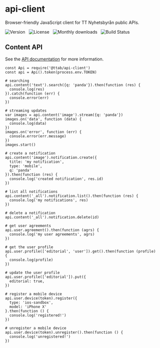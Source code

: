 # api-client

Browser-friendly JavaScript client for TT Nyhetsbyrån public APIs.

![Version](http://img.shields.io/npm/v/@ttab/api-client.svg) &nbsp;
![License](http://img.shields.io/npm/l/@ttab/api-client.svg) &nbsp;
![Monthly downloads](http://img.shields.io/npm/dm/@ttab/api-client.svg) &nbsp;
![Build Status](https://ci2.tt.se/buildStatus/icon\?job\=ttab/tt-api-client/master)

## Content API

See the [API documentation](https://api.tt.se/docs) for more information.

    const Api = require('@ttab/api-client')
    const api = Api().token(process.env.TOKEN)
    
    # searching
    api.content('text').search({q: 'panda'}).then(function (res) {
      console.log(res)
    }).catch(function (err) {
      console.error(err)
    })
    
    # streaming updates
    var images = api.content('image').stream({q: 'panda'})
    images.on('data', function (data) {
      console.log(data)
    })
    images.on('error', function (err) {
      console.error(err.message)
    })
    images.start()

    # create a notification
    api.content('image').notification.create({
      title: 'my notification',
      type: 'mobile',
      q: 'panda'
    }).then(function (res) {
      console.log('created notification', res.id)
    })
    
    # list all notifications
    api.content('_all').notification.list().then(function (res) {
      console.log('my notifications', res)
    })
    
    # delete a notification
    api.content('_all').notification.delete(id)

    # get user agreements
    api.user.agreement().then(function (agrs) {
      console.log('my user agreements', agrs)
    })

    # get the user profile
    api.user.profile(['editorial', 'user']).get().then(function (profile) {
      console.log(profile)
    })

    # update the user profile
    api.user.profile(['editorial']).put({
      editorial: true,
    })

    # register a mobile device
    api.user.device(token).register({
      type: 'ios-sandbox',
      model: 'iPhone X'
    }.then(function () {
      console.log('registered!')
    })
    
    # unregister a mobile device
    api.user.device(token).unregister().then(function () {
      console.log('unregistered!')
    })
    

